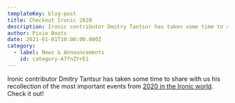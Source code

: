 ```yaml
---
templateKey: blog-post
title: Checkout Ironic 2020
description: Ironic contributor Dmitry Tantsur has taken some time to share with us his recollection of the most important events from 2020 in the Ironic world.
author: Pixie Boots
date: 2021-01-01T10:00:00.000Z
category:
  - label: News & Announcements
    id: category-A7fnZYrE1
---
```


Ironic contributor Dmitry Tantsur has taken some time to share with us his
recollection of the most important events from
[2020 in the Ironic world](https://owlet.today/posts/ironic-2020/).
Check it out!
